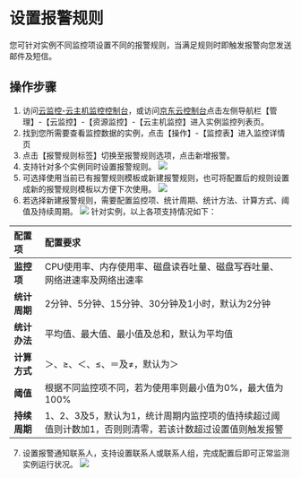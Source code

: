 # 设置报警规则
您可针对实例不同监控项设置不同的报警规则，当满足规则时即触发报警向您发送邮件及短信。

## 操作步骤
1. 访问[云监控-云主机监控控制台](https://cms-console.jdcloud.com/serverMonitor)，或访问[京东云控制台](https://console.jdcloud.com/)点击左侧导航栏【管理】-【云监控】-【资源监控】-【云主机监控】进入实例监控列表页。
2. 找到您所需要查看监控数据的实例，点击【操作】-【监控表】进入监控详情页
3. 点击【报警规则标签】切换至报警规则选项，点击新增报警。
4. 支持针对多个实例同时设置报警规则。
![](../../../../../image/vm/Operation-Guide-Monitor-1.png)
5. 可选择使用当前已有报警规则模板或新建报警规则，也可将配置后的规则设置成新的报警规则模板以方便下次使用。
![](../../../../../image/vm/Operation-Guide-Monitor-2.png)
6. 若选择新建报警规则，需要配置监控项、统计周期、统计方法、计算方式、阈值及持续周期。
![](../../../../../image/vm/Operation-Guide-Monitor-3.png)
	针对实例，以上各项支持情况如下：

| 配置项 | 配置要求|
| :--- | :---   |
| **监控项**   | CPU使用率、内存使用率、磁盘读吞吐量、磁盘写吞吐量、网络进速率及网络出速率 |
| **统计周期**    |  2分钟、5分钟、15分钟、30分钟及1小时，默认为2分钟   |
|  **统计办法**   |  平均值、最大值、最小值及总和，默认为平均值   |
|  **计算方式**   |  ＞、≥、＜、≤、＝及≠，默认为＞   |
|  **阈值**   |   根据不同监控项不同，若为使用率则最小值为0%，最大值为100%  |
|  **持续周期**   | 1、2、3及5，默认为1，统计周期内监控项的值持续超过阈值则计数加1，否则则清零，若该计数超过设置值则触发报警    |

7. 设置报警通知联系人，支持设置联系人或联系人组，完成配置后即可正常监测实例运行状况。
![](../../../../../image/vm/Operation-Guide-Monitor-4.png)
